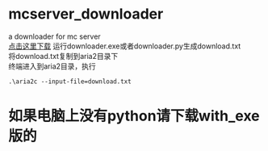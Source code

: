 # mcserver_downloader
a downloader for mc server  
[点击这里下载](https://github.com/Gyxqq/mcserver_downloader/releases/tag/v1)
运行downloader.exe或者downloader.py生成download.txt  
将download.txt复制到aria2目录下  
终端进入到aria2目录，执行
```shell
.\aria2c --input-file=download.txt
```
# 如果电脑上没有python请下载with_exe版的
